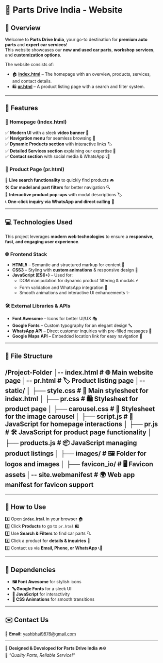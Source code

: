 # 🚗 Parts Drive India - Website

## 🌟 Overview
Welcome to **Parts Drive India**, your go-to destination for **premium auto parts** and **expert car services**!  
This website showcases our **new and used car parts**, **workshop services**, and **customization options**.  

The website consists of:
- 🏠 **[index.html](index.html)** – The homepage with an overview, products, services, and contact details.
- 🛍️ **[pr.html](pr.html)** – A product listing page with a search and filter system.

---

## 🚀 Features
### 🔹 **Homepage (index.html)**
✅ **Modern UI** with a sleek **video banner** 🎥  
✅ **Navigation menu** for seamless browsing 🔗  
✅ **Dynamic Products section** with interactive links 🏷️  
✅ **Detailed Services section** explaining our expertise 🔧  
✅ **Contact section** with social media & WhatsApp 📞💬  

### 🔹 **Product Page (pr.html)**
🔎 **Live search functionality** to quickly find products 🚘  
🛠️ **Car model and part filters** for better navigation 🔍  
📩 **Interactive product pop-ups** with modal descriptions 🏷️  
📞 **One-click inquiry via WhatsApp and direct calling** 💬  

---

## 💻 Technologies Used
This project leverages **modern web technologies** to ensure a **responsive, fast, and engaging user experience**.  

### 🌐 **Frontend Stack**
- **HTML5** – Semantic and structured markup for content 📄  
- **CSS3** – Styling with **custom animations** & responsive design 🎨  
- **JavaScript (ES6+)** – Used for:
  - DOM manipulation for dynamic product filtering & modals ⚡  
  - Form validation and WhatsApp integration 📩  
  - Smooth animations and interactive UI enhancements ✨  

### 🛠 **External Libraries & APIs**
- **Font Awesome** – Icons for better UI/UX 🎭  
- **Google Fonts** – Custom typography for an elegant design 🔤  
- **WhatsApp API** – Direct customer inquiries with pre-filled messages 📩  
- **Google Maps API** – Embedded location link for easy navigation 📍  

---

## 📂 File Structure

/Project-Folder │-- index.html # 🌐 Main website page │-- pr.html # 🏷️ Product listing page │-- static/ │ ├── style.css # 🎨 Main stylesheet for index.html │ ├── pr.css # 🛍️ Stylesheet for product page │ ├── carousel.css # 🔄 Stylesheet for the image carousel │ ├── script.js # 📜 JavaScript for homepage interactions │ ├── pr.js # 🛠️ JavaScript for product page functionality │ ├── products.js # 📦 JavaScript managing product listings │ ├── images/ # 🖼️ Folder for logos and images │ ├── favicon_io/ # 🖥️ Favicon assets │-- site.webmanifest # 🌍 Web app manifest for favicon support
---

---

## 🔧 How to Use
1️⃣ Open **`index.html`** in your browser 🏠  
2️⃣ Click **Products** to go to `pr.html` 🛍️  
3️⃣ Use **Search & Filters** to find car parts 🔍  
4️⃣ Click a product for **details & inquiries** 📩  
5️⃣ Contact us via **Email, Phone, or WhatsApp** 📞💬  

---

## 📌 Dependencies
- **🖼️ Font Awesome** for stylish icons  
- **🔤 Google Fonts** for a sleek UI  
- **📜 JavaScript** for interactivity  
- **🎨 CSS Animations** for smooth transitions  

---

## ✉️ Contact Us
📧 **Email:** [yashbhai9876@gmail.com](mailto:yashbhai9876@gmail.com)  

---

🎯 **Designed & Developed for Parts Drive India** 🚘⚙️  
🚀 *"Quality Parts, Reliable Service!"*
